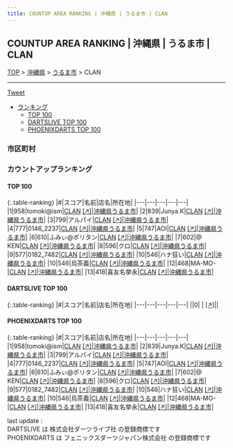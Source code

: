 ```yaml
---
title: COUNTUP AREA RANKING | 沖縄県 | うるま市 | CLAN
---
```

## COUNTUP AREA RANKING | 沖縄県 | うるま市 | CLAN

[TOP](/darts/rank/) > [沖縄県](/darts/rank/沖縄県/) > [うるま市](/darts/rank/沖縄県/うるま市/) > CLAN

___

<a href="https://twitter.com/share?ref_src=twsrc%5Etfw" data-text="COUNTUP AREA RANKING | 沖縄県うるま市CLAN" class="twitter-share-button" data-hashtags="DARTSLIVE,PHOENIXDARTS,darts,ダーツ" data-show-count="false">Tweet</a>

* [ランキング](#カウントアップランキング)
    * [TOP 100](#top-100)
    * [DARTSLIVE TOP 100](#dartslive-top-100)
    * [PHOENIXDARTS TOP 100](#phoenixdarts-top-100)

### 市区町村

<ul>

</ul>

### カウントアップランキング

#### TOP 100



{:.table-ranking}
|#|スコア|名前|店名|所在地|
|---|---|---|---|---|
|1|958|<span class="rank-name-pd">tomoki@ism</span>|<a href="/darts/rank/shops/93593.html">CLAN</a> <a href="https://vs.phoenixdarts.com/jp/shop/shopDetailInfo/s_93593?s_seq=93593">[↗]</a>|<a href="/darts/rank/沖縄県/うるま市">沖縄県うるま市</a>|
|2|839|<span class="rank-name-pd">Junya.K</span>|<a href="/darts/rank/shops/93593.html">CLAN</a> <a href="https://vs.phoenixdarts.com/jp/shop/shopDetailInfo/s_93593?s_seq=93593">[↗]</a>|<a href="/darts/rank/沖縄県/うるま市">沖縄県うるま市</a>|
|3|799|<span class="rank-name-pd">アルパイ</span>|<a href="/darts/rank/shops/93593.html">CLAN</a> <a href="https://vs.phoenixdarts.com/jp/shop/shopDetailInfo/s_93593?s_seq=93593">[↗]</a>|<a href="/darts/rank/沖縄県/うるま市">沖縄県うるま市</a>|
|4|777|<span class="rank-name-pd">0146_2237</span>|<a href="/darts/rank/shops/93593.html">CLAN</a> <a href="https://vs.phoenixdarts.com/jp/shop/shopDetailInfo/s_93593?s_seq=93593">[↗]</a>|<a href="/darts/rank/沖縄県/うるま市">沖縄県うるま市</a>|
|5|747|<span class="rank-name-pd">AOI</span>|<a href="/darts/rank/shops/93593.html">CLAN</a> <a href="https://vs.phoenixdarts.com/jp/shop/shopDetailInfo/s_93593?s_seq=93593">[↗]</a>|<a href="/darts/rank/沖縄県/うるま市">沖縄県うるま市</a>|
|6|610|<span class="rank-name-pd">ふみぃ@ポリタン</span>|<a href="/darts/rank/shops/93593.html">CLAN</a> <a href="https://vs.phoenixdarts.com/jp/shop/shopDetailInfo/s_93593?s_seq=93593">[↗]</a>|<a href="/darts/rank/沖縄県/うるま市">沖縄県うるま市</a>|
|7|602|<span class="rank-name-pd">@ KEN</span>|<a href="/darts/rank/shops/93593.html">CLAN</a> <a href="https://vs.phoenixdarts.com/jp/shop/shopDetailInfo/s_93593?s_seq=93593">[↗]</a>|<a href="/darts/rank/沖縄県/うるま市">沖縄県うるま市</a>|
|8|596|<span class="rank-name-pd">クロ</span>|<a href="/darts/rank/shops/93593.html">CLAN</a> <a href="https://vs.phoenixdarts.com/jp/shop/shopDetailInfo/s_93593?s_seq=93593">[↗]</a>|<a href="/darts/rank/沖縄県/うるま市">沖縄県うるま市</a>|
|9|577|<span class="rank-name-pd">0182_7482</span>|<a href="/darts/rank/shops/93593.html">CLAN</a> <a href="https://vs.phoenixdarts.com/jp/shop/shopDetailInfo/s_93593?s_seq=93593">[↗]</a>|<a href="/darts/rank/沖縄県/うるま市">沖縄県うるま市</a>|
|10|546|<span class="rank-name-pd">ハナ狂い</span>|<a href="/darts/rank/shops/93593.html">CLAN</a> <a href="https://vs.phoenixdarts.com/jp/shop/shopDetailInfo/s_93593?s_seq=93593">[↗]</a>|<a href="/darts/rank/沖縄県/うるま市">沖縄県うるま市</a>|
|10|546|<span class="rank-name-pd">烏茶義</span>|<a href="/darts/rank/shops/93593.html">CLAN</a> <a href="https://vs.phoenixdarts.com/jp/shop/shopDetailInfo/s_93593?s_seq=93593">[↗]</a>|<a href="/darts/rank/沖縄県/うるま市">沖縄県うるま市</a>|
|12|468|<span class="rank-name-pd">MA-MO-</span>|<a href="/darts/rank/shops/93593.html">CLAN</a> <a href="https://vs.phoenixdarts.com/jp/shop/shopDetailInfo/s_93593?s_seq=93593">[↗]</a>|<a href="/darts/rank/沖縄県/うるま市">沖縄県うるま市</a>|
|13|418|<span class="rank-name-pd">喜友名挙永</span>|<a href="/darts/rank/shops/93593.html">CLAN</a> <a href="https://vs.phoenixdarts.com/jp/shop/shopDetailInfo/s_93593?s_seq=93593">[↗]</a>|<a href="/darts/rank/沖縄県/うるま市">沖縄県うるま市</a>|


#### DARTSLIVE TOP 100



{:.table-ranking}
|#|スコア|名前|店名|所在地|
|---|---|---|---|---|
||0|<span class="rank-name-dl"> </span>|<a href="/darts/rank/shops/.html"></a> <a href="">[↗]</a>|<a href="/darts/rank//"></a>|


#### PHOENIXDARTS TOP 100



{:.table-ranking}
|#|スコア|名前|店名|所在地|
|---|---|---|---|---|
|1|958|<span class="rank-name-pd">tomoki@ism</span>|<a href="/darts/rank/shops/93593.html">CLAN</a> <a href="https://vs.phoenixdarts.com/jp/shop/shopDetailInfo/s_93593?s_seq=93593">[↗]</a>|<a href="/darts/rank/沖縄県/うるま市">沖縄県うるま市</a>|
|2|839|<span class="rank-name-pd">Junya.K</span>|<a href="/darts/rank/shops/93593.html">CLAN</a> <a href="https://vs.phoenixdarts.com/jp/shop/shopDetailInfo/s_93593?s_seq=93593">[↗]</a>|<a href="/darts/rank/沖縄県/うるま市">沖縄県うるま市</a>|
|3|799|<span class="rank-name-pd">アルパイ</span>|<a href="/darts/rank/shops/93593.html">CLAN</a> <a href="https://vs.phoenixdarts.com/jp/shop/shopDetailInfo/s_93593?s_seq=93593">[↗]</a>|<a href="/darts/rank/沖縄県/うるま市">沖縄県うるま市</a>|
|4|777|<span class="rank-name-pd">0146_2237</span>|<a href="/darts/rank/shops/93593.html">CLAN</a> <a href="https://vs.phoenixdarts.com/jp/shop/shopDetailInfo/s_93593?s_seq=93593">[↗]</a>|<a href="/darts/rank/沖縄県/うるま市">沖縄県うるま市</a>|
|5|747|<span class="rank-name-pd">AOI</span>|<a href="/darts/rank/shops/93593.html">CLAN</a> <a href="https://vs.phoenixdarts.com/jp/shop/shopDetailInfo/s_93593?s_seq=93593">[↗]</a>|<a href="/darts/rank/沖縄県/うるま市">沖縄県うるま市</a>|
|6|610|<span class="rank-name-pd">ふみぃ@ポリタン</span>|<a href="/darts/rank/shops/93593.html">CLAN</a> <a href="https://vs.phoenixdarts.com/jp/shop/shopDetailInfo/s_93593?s_seq=93593">[↗]</a>|<a href="/darts/rank/沖縄県/うるま市">沖縄県うるま市</a>|
|7|602|<span class="rank-name-pd">@ KEN</span>|<a href="/darts/rank/shops/93593.html">CLAN</a> <a href="https://vs.phoenixdarts.com/jp/shop/shopDetailInfo/s_93593?s_seq=93593">[↗]</a>|<a href="/darts/rank/沖縄県/うるま市">沖縄県うるま市</a>|
|8|596|<span class="rank-name-pd">クロ</span>|<a href="/darts/rank/shops/93593.html">CLAN</a> <a href="https://vs.phoenixdarts.com/jp/shop/shopDetailInfo/s_93593?s_seq=93593">[↗]</a>|<a href="/darts/rank/沖縄県/うるま市">沖縄県うるま市</a>|
|9|577|<span class="rank-name-pd">0182_7482</span>|<a href="/darts/rank/shops/93593.html">CLAN</a> <a href="https://vs.phoenixdarts.com/jp/shop/shopDetailInfo/s_93593?s_seq=93593">[↗]</a>|<a href="/darts/rank/沖縄県/うるま市">沖縄県うるま市</a>|
|10|546|<span class="rank-name-pd">ハナ狂い</span>|<a href="/darts/rank/shops/93593.html">CLAN</a> <a href="https://vs.phoenixdarts.com/jp/shop/shopDetailInfo/s_93593?s_seq=93593">[↗]</a>|<a href="/darts/rank/沖縄県/うるま市">沖縄県うるま市</a>|
|10|546|<span class="rank-name-pd">烏茶義</span>|<a href="/darts/rank/shops/93593.html">CLAN</a> <a href="https://vs.phoenixdarts.com/jp/shop/shopDetailInfo/s_93593?s_seq=93593">[↗]</a>|<a href="/darts/rank/沖縄県/うるま市">沖縄県うるま市</a>|
|12|468|<span class="rank-name-pd">MA-MO-</span>|<a href="/darts/rank/shops/93593.html">CLAN</a> <a href="https://vs.phoenixdarts.com/jp/shop/shopDetailInfo/s_93593?s_seq=93593">[↗]</a>|<a href="/darts/rank/沖縄県/うるま市">沖縄県うるま市</a>|
|13|418|<span class="rank-name-pd">喜友名挙永</span>|<a href="/darts/rank/shops/93593.html">CLAN</a> <a href="https://vs.phoenixdarts.com/jp/shop/shopDetailInfo/s_93593?s_seq=93593">[↗]</a>|<a href="/darts/rank/沖縄県/うるま市">沖縄県うるま市</a>|


<div class="footer border-top border-gray-light mt-5 pt-3 text-right text-gray">
    last update : <span style="font-weight: italic" id="foot_last_modified"></span><br />
    DARTSLIVE は 株式会社ダーツライブ社 の登録商標です<br />
    PHOENIXDARTS は フェニックスダーツジャパン株式会社 の登録商標です<br />
</div>

<script src="https://cdnjs.cloudflare.com/ajax/libs/jquery.tablesorter/2.31.3/js/jquery.tablesorter.min.js" integrity="sha512-qzgd5cYSZcosqpzpn7zF2ZId8f/8CHmFKZ8j7mU4OUXTNRd5g+ZHBPsgKEwoqxCtdQvExE5LprwwPAgoicguNg==" crossorigin="anonymous" referrerpolicy="no-referrer"></script>
<link rel="stylesheet" href="https://cdnjs.cloudflare.com/ajax/libs/jquery.tablesorter/2.31.3/css/theme.default.min.css" integrity="sha512-wghhOJkjQX0Lh3NSWvNKeZ0ZpNn+SPVXX1Qyc9OCaogADktxrBiBdKGDoqVUOyhStvMBmJQ8ZdMHiR3wuEq8+w==" crossorigin="anonymous" referrerpolicy="no-referrer" />
<script>
$(function() {
    $(".table-ranking").tablesorter({sortList:[[0, 0]]});
    $("#foot_last_modified").text(formatDate(new Date(document.lastModified), 'yyyy-MM-dd HH:mm:ss'));
});
</script>

<script async src="https://platform.twitter.com/widgets.js" charset="utf-8"></script>